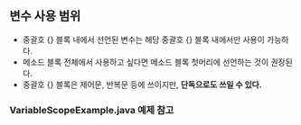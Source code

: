 ## 변수 사용 범위
- 중괄호 {} 블록 내에서 선언된 변수는 해당 중괄호 {} 블록 내에서만 사용이 가능하다.
- 메소드 블록 전체에서 사용하고 싶다면 메소드 블록 첫머리에 선언하는 것이 권장된다.
- 중괄호 {} 블록은 제어문, 반복문 등에 쓰이지만, **단독으로도 쓰일 수 있다.**
### VariableScopeExample.java 예제 참고
